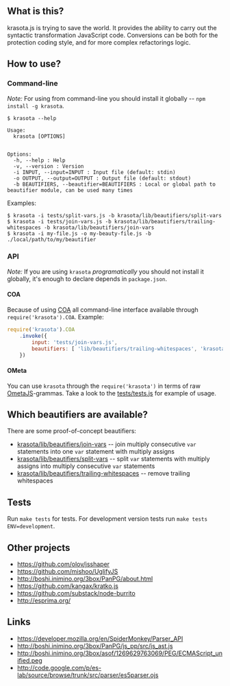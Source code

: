 ## What is this?

krasota.js is trying to save the world.
It provides the ability to carry out the syntactic transformation JavaScript code.
Conversions can be both for the protection coding style, and for more complex refactorings logic.

## How to use?

### Command-line

*Note:* For using from command-line you should install it globally -- `npm install -g krasota`.

```
$ krasota --help

Usage:
  krasota [OPTIONS]


Options:
  -h, --help : Help
  -v, --version : Version
  -i INPUT, --input=INPUT : Input file (default: stdin)
  -o OUTPUT, --output=OUTPUT : Output file (default: stdout)
  -b BEAUTIFIERS, --beautifier=BEAUTIFIERS : Local or global path to beautifier module, can be used many times
```

Examples:

```
$ krasota -i tests/split-vars.js -b krasota/lib/beautifiers/split-vars
$ krasota -i tests/join-vars.js -b krasota/lib/beautifiers/trailing-whitespaces -b krasota/lib/beautifiers/join-vars
$ krasota -i my-file.js -o my-beauty-file.js -b ./local/path/to/my/beautifier
```

### API

*Note:* If you are using `krasota` _programatically_ you should not install it globally, it's enough to declare depends in `package.json`.

#### COA

Because of using [COA](https://github.com/veged/coa/) all command-line interface available through `require('krasota').COA`.
Example:

```javascript
require('krasota').COA
    .invoke({
        input: 'tests/join-vars.js',
        beautifiers: [ 'lib/beautifiers/trailing-whitespaces', 'krasota/lib/beautifiers/join-vars' ]
    })
```

#### OMeta

You can use `krasota` through the `require('krasota')` in terms of raw [OmetaJS](https://github.com/veged/ometa-js/)-grammas.
Take a look to the [tests/tests.js](tests/tests.js#L11) for example of usage.

## Which beautifiers are available?

There are some proof-of-concept beautifiers:

* [krasota/lib/beautifiers/join-vars](lib/beautifiers/join-vars.ometajs) -- join multiply consecutive `var` statements into one `var` statement with multiply assigns
* [krasota/lib/beautifiers/split-vars](lib/beautifiers/split-vars.ometajs) -- split `var` statements with multiply assigns into multiply consecutive `var` statements
* [krasota/lib/beautifiers/trailing-whitespaces](lib/beautifiers/trailing-whitespaces.ometajs) -- remove trailing whitespaces

## Tests

Run `make tests` for tests. For development version tests run `make tests ENV=development`.

## Other projects
* https://github.com/olov/jsshaper
* https://github.com/mishoo/UglifyJS
* http://boshi.inimino.org/3box/PanPG/about.html
* https://github.com/kangax/kratko.js
* https://github.com/substack/node-burrito
* http://esprima.org/

## Links
* https://developer.mozilla.org/en/SpiderMonkey/Parser_API
* http://boshi.inimino.org/3box/PanPG/js_pp/src/js_ast.js
* http://boshi.inimino.org/3box/asof/1269629763069/PEG/ECMAScript_unified.peg
* http://code.google.com/p/es-lab/source/browse/trunk/src/parser/es5parser.ojs

